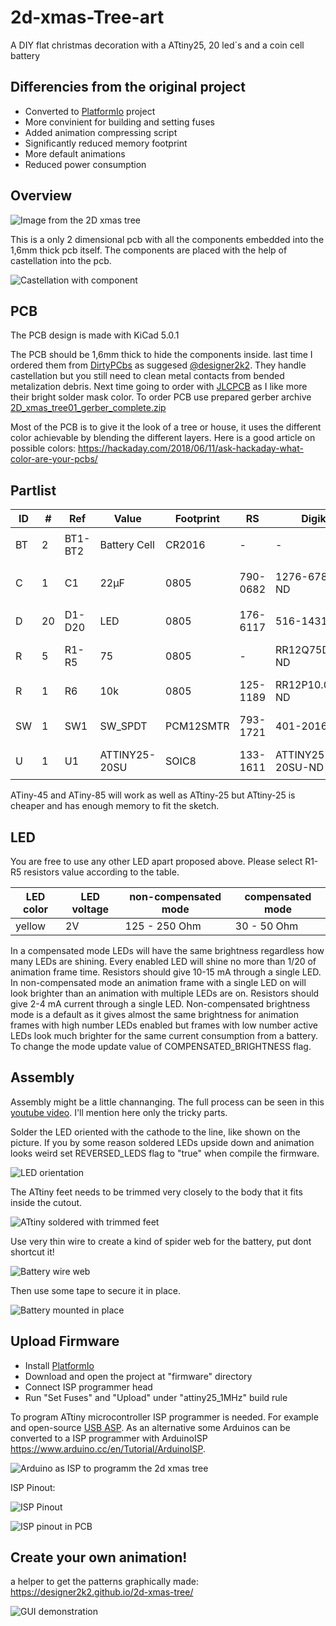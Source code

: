 # 2d-xmas-Tree-art
A DIY flat christmas decoration with a ATtiny25, 20 led´s and a coin cell battery 

## Differencies from the original project
- Converted to [PlatformIo](https://platformio.org/) project
- More convinient for building and setting fuses
- Added animation compressing script
- Significantly reduced memory footprint
- More default animations
- Reduced power consumption

## Overview

![Image from the 2D xmas tree](img/2dxmastree_gif.gif)

This is a only 2 dimensional pcb with all the components embedded into the 1,6mm thick pcb itself.
The components are placed with the help of castellation into the pcb. 

![Castellation with component](img/castellation_0805.PNG)

## PCB

The PCB design is made with KiCad 5.0.1

The PCB should be 1,6mm thick to hide the components inside. last time I ordered them from [DirtyPCbs](https://dirtypcbs.com/) as suggesed [@designer2k2](https://github.com/designer2k2). They handle castellation but you still need to clean metal contacts from bended metalization debris. Next time going to order with [JLCPCB](https://jlcpcb.com/) as I like more their bright solder mask color. To order PCB use prepared gerber archive [2D_xmas_tree01_gerber_complete.zip](https://raw.githubusercontent.com/kasedy/2d-xmas-tree-art/master/pcb-kicad/gerb/2D_xmas_tree01_gerber_complete.zip)

Most of the PCB is to give it the look of a tree or house, it uses the different color achievable by blending the different layers. Here is a good article on possible colors: https://hackaday.com/2018/06/11/ask-hackaday-what-color-are-your-pcbs/

## Partlist

|ID|#|Ref|Value|Footprint|RS|Digikey|Aliexpress|Img|
| --- | --- | --- | --- | --- | --- | --- | --- | --- |
|BT|2|BT1-BT2|Battery Cell|CR2016|-|-|[CR2016](https://www.aliexpress.com/item/32865072812.html)|<img src="./img/partlist/battery.jpg" height="50">|
|C|1|C1|22µF|0805|790-0682|1276-6786-1-ND|[0805 22uF capacitor](https://www.aliexpress.com/item/32374775517.html)|<img src="./img/partlist/capacitor.jpg" height="50">|
|D|20|D1-D20|LED|0805|176-6117|516-1431-1-ND|[0805 LED](https://www.aliexpress.com/item/1206476683.html)|<img src="./img/partlist/led.jpg" height="50">|
|R|5|R1-R5|75|0805|-|RR12Q75DCT-ND|[0805 Resistor](https://www.aliexpress.com/item/32865947306.html)|<img src="./img/partlist/resistor.jpg" height="50">|
|R|1|R6|10k|0805|125-1189|RR12P10.0KDCT-ND|[0805 Resistor](https://www.aliexpress.com/item/32865947306.html)|<img src="./img/partlist/resistor.jpg" height="50">|
|SW|1|SW1|SW_SPDT|PCM12SMTR|793-1721|401-2016-1-ND|[MSK-12C02](https://www.aliexpress.com/item/32863424888.html)|<img src="./img/partlist/switch.jpg" height="50">|
|U|1|U1|ATTINY25-20SU|SOIC8|133-1611|ATTINY25-20SU-ND|-|<img src="./img/partlist/attiny.jpg" height="50">|

ATiny-45 and ATiny-85 will work as well as ATtiny-25 but ATtiny-25 is cheaper and has enough memory to fit the sketch.

## LED

You are free to use any other LED apart proposed above. Please select R1-R5 resistors value according to the table.

| LED color | LED voltage | non-compensated mode | compensated mode |
| --- | --- | --- | --- |
| yellow | 2V | 125 - 250 Ohm | 30 - 50 Ohm |

In a compensated mode LEDs will have the same brightness regardless how many LEDs are shining. Every enabled LED will shine no more than 1/20 of animation frame time. Resistors should give 10-15 mA through a single LED. In non-compensated mode an animation frame with a single LED on will look brighter than an animation with multiple LEDs are on. Resistors should give 2-4 mA current through a single LED. Non-compensated brightness mode is a default as it gives almost the same brightness for animation frames with high number LEDs enabled but frames with low number active LEDs look much brighter for the same current consumption from a battery. To change the mode update value of COMPENSATED_BRIGHTNESS flag.

## Assembly

Assembly might be a little channanging. The full process can be seen in this [youtube video](https://www.youtube.com/watch?v=K6z7--RqQHQ). I'll mention here only the tricky parts.

Solder the LED oriented with the cathode to the line, like shown on the picture. If you by some reason soldered LEDs upside down and animation looks weird set REVERSED_LEDS flag to "true" when compile the firmware.

![LED orientation](https://github.com/designer2k2/2d-xmas-tree/raw/master/img/led_orientation.PNG)

The ATtiny feet needs to be trimmed very closely to the body that it fits inside the cutout.

![ATtiny soldered with trimmed feet](https://github.com/designer2k2/2d-xmas-tree/raw/master/img/attiny_soldered.JPG)

Use very thin wire to create a kind of spider web for the battery, put dont shortcut it!

![Battery wire web](https://github.com/designer2k2/2d-xmas-tree/raw/master/img/batteryweb.jpg)

Then use some tape to secure it in place.

![Battery mounted in place](https://github.com/designer2k2/2d-xmas-tree/raw/master/img/batterymounted.PNG)

## Upload Firmware

- Install [PlatformIo](https://platformio.org/)
- Download and open the project at "firmware" directory
- Connect ISP programmer head
- Run "Set Fuses" and "Upload" under "attiny25_1MHz" build rule

To program ATtiny microcontroller ISP programmer is needed. For example and open-source [USB ASP](https://www.fischl.de/usbasp/). As an alternative some Arduinos can be converted to a ISP programmer with ArduinoISP https://www.arduino.cc/en/Tutorial/ArduinoISP.

![Arduino as ISP to programm the 2d xmas tree](img/2d_xmas_tree_programming.jpg)

ISP Pinout:

![ISP Pinout](https://github.com/designer2k2/2d-xmas-tree/raw/master/img/isp_pinout.PNG)

![ISP pinout in PCB](https://github.com/designer2k2/2d-xmas-tree/raw/master/img/isp_inpcb.PNG)

## Create your own animation!

a helper to get the patterns graphically made: https://designer2k2.github.io/2d-xmas-tree/

![GUI demonstration](https://github.com/designer2k2/2d-xmas-tree/raw/master/img/animation.gif)
